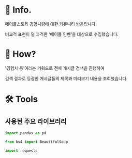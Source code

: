 # 📌 Info.
메이플스토리 경험치량에 대한 커뮤니티 반응입니다.

비교적 표현이 덜 과격한 '메이플 인벤'을 대상으로 수집했습니다.

# 🧐 How?
'경험치 통'이라는 키워드로 전체 게시글 검색을 진행하여

검색 결과로 등장한 게시글들의 제목과 미리보기 내용을 조회했습니다.

# 🛠️ Tools
## 사용된 주요 라이브러리

```python
import pandas as pd
```

```python
from bs4 import BeautifulSoup
```

```python
import requests
```
